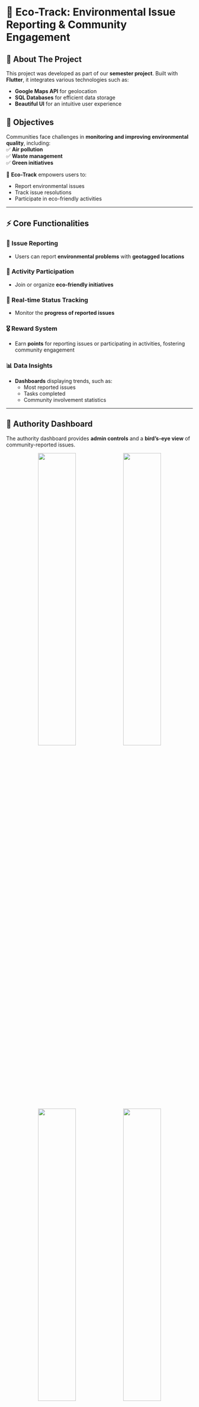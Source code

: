 # 🌿 Eco-Track: Environmental Issue Reporting & Community Engagement  

## 📌 About The Project  
This project was developed as part of our **semester project**. Built with **Flutter**, it integrates various technologies such as:  
- **Google Maps API** for geolocation  
- **SQL Databases** for efficient data storage  
- **Beautiful UI** for an intuitive user experience  

## 🎯 Objectives  
Communities face challenges in **monitoring and improving environmental quality**, including:  
✅ **Air pollution**  
✅ **Waste management**  
✅ **Green initiatives**  

🚀 **Eco-Track** empowers users to:  
- Report environmental issues  
- Track issue resolutions  
- Participate in eco-friendly activities  

---

## ⚡ Core Functionalities  
### 📝 Issue Reporting  
- Users can report **environmental problems** with **geotagged locations**  

### 🌱 Activity Participation  
- Join or organize **eco-friendly initiatives**  

### 🔄 Real-time Status Tracking  
- Monitor the **progress of reported issues**  

### 🎖️ Reward System  
- Earn **points** for reporting issues or participating in activities, fostering community engagement  

### 📊 Data Insights  
- **Dashboards** displaying trends, such as:  
  - Most reported issues  
  - Tasks completed  
  - Community involvement statistics  

---

## 🏢 Authority Dashboard  
The authority dashboard provides **admin controls** and a **bird’s-eye view** of community-reported issues.  

<p align="center">
  <img src="https://github.com/user-attachments/assets/80c36087-5ad8-463e-b077-a6ab80948560" width="45%" />
  <img src="https://github.com/user-attachments/assets/0b2b0b2f-00ea-4f1c-9354-da7fd20996f7" width="45%" />
</p>

<p align="center">
  <img src="https://github.com/user-attachments/assets/de94691a-482e-4835-ad02-504fd95db3cf" width="45%" />
  <img src="https://github.com/user-attachments/assets/ecd2bfc2-c2ed-4385-9bb1-badabc210df3" width="45%" />
</p>

---

## 👤 User Dashboard  
The user dashboard allows individuals to **report issues, track progress, and engage in activities**.  

<p align="center">
  <img src="https://github.com/user-attachments/assets/299f79c3-89b0-49e3-8b68-b7c2e7171fea" width="45%" />
  <img src="https://github.com/user-attachments/assets/ddd13112-aabd-49e8-9624-d9ad85de910c" width="45%" />
</p>

<p align="center">
  <img src="https://github.com/user-attachments/assets/6337b584-b360-4cfd-972d-b90975f801e4" width="45%" />
  <img src="https://github.com/user-attachments/assets/f9a76dcf-3d65-48ce-8514-82e69d86ebc7" width="45%" />
</p>

<p align="center">
  <img src="https://github.com/user-attachments/assets/3cfb68c2-e7ab-4cd4-aaf0-8bf8ef881c8d" width="45%" />
  <img src="https://github.com/user-attachments/assets/c8bfd62d-be74-455a-908f-7b9a448c1baa" width="45%" />
</p>

---

## 📢 Want to Contribute?  
We welcome contributions to improve **Eco-Track**! Feel free to:  
📌 **Fork the repository**  
📌 **Submit issues or feature requests**  
📌 **Make a pull request**  

🌟 **Star this repository** if you found it useful! 🚀  
